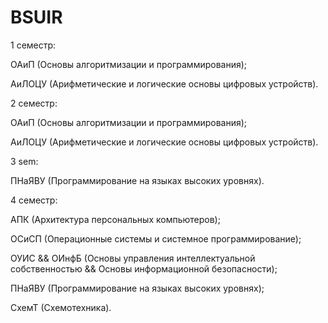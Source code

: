 # BSUIR

1 семестр:

  ОАиП (Основы алгоритмизации и программирования);
  
  АиЛОЦУ (Арифметические и логические основы цифровых устройств).
  
2 семестр:

  ОАиП (Основы алгоритмизации и программирования);
  
  АиЛОЦУ (Арифметические и логические основы цифровых устройств).
  
3 sem:

  ПНаЯВУ (Программирование на языках высоких уровнях).
  
4 семестр:

  АПК (Архитектура персональных компьютеров);
  
  ОСиСП (Операционные системы и системное программирование);
  
  ОУИС && ОИнфБ (Основы управления интеллектуальной собственностью && Основы информационной безопасности);
  
  ПНаЯВУ (Программирование на языках высоких уровнях);
  
  СхемТ (Схемотехника).
